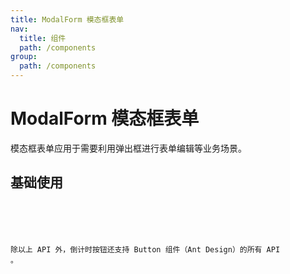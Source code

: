 ```yaml
---
title: ModalForm 模态框表单
nav:
  title: 组件
  path: /components
group:
  path: /components
---
```


# ModalForm 模态框表单

模态框表单应用于需要利用弹出框进行表单编辑等业务场景。

## 基础使用

<code src="./demo/index.tsx" />

<API></API>

除以上 API 外，倒计时按钮还支持 Button 组件（Ant Design）的所有 API 。
